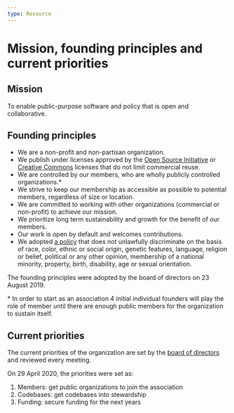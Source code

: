 ```yaml
---
type: Resource
---
```


# Mission, founding principles and current priorities

## Mission

To enable public-purpose software and policy that is open and collaborative.

## Founding principles

* We are a non-profit and non-partisan organization.
* We publish under licenses approved by the [Open Source Initiative](https://opensource.org/licenses) or [Creative Commons](https://creativecommons.org/licenses/) licenses that do not limit commercial reuse.
* We are controlled by our members, who are wholly publicly controlled organizations.*
* We strive to keep our membership as accessible as possible to potential members, regardless of size or location.
* We are committed to working with other organizations (commercial or non-profit) to achieve our mission.
* We prioritize long term sustainability and growth for the benefit of our members.
* Our work is open by default and welcomes contributions.
* We adopted [a policy](https://ec.europa.eu/info/aid-development-cooperation-fundamental-rights/your-rights-eu/know-your-rights/equality/non-discrimination_en) that does not unlawfully discriminate on the basis of race, color, ethnic or social origin, genetic features, language, religion or belief, political or any other opinion, membership of a national minority, property, birth, disability, age or sexual orientation.

The founding principles were adopted by the board of directors on 23 August 2019.

\* In order to start as an association 4 initial individual founders will play the role of member until there are enough public members for the organization to sustain itself.

## Current priorities

The current priorities of the organization are set
by the [board of directors](governance-model.md)
and reviewed every meeting.

On 29 April 2020,
the priorities were set as:

1. Members: get public organizations to join the association
1. Codebases: get codebases into stewardship
1. Funding: secure funding for the next years
